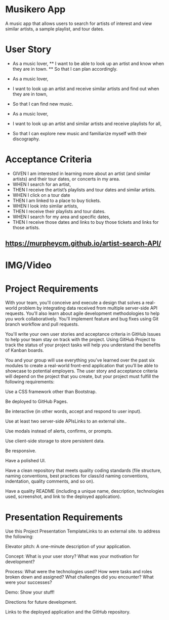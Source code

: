 # Musikero App
A music app that allows users to search for artists of interest and view similar artists, a sample playlist, and tour dates.

# User Story
* As a music lover,
** I want to be able to look up an artist and know when they are in town.
** So that I can plan accordingly.

* As a music lover,
* I want to look up an artist and receive similar artists and find out when they are in town,
* So that I can find new music.

* As a music lover,
* I want to look up an artist and similar artists and receive playlists for all,
* So that I can explore new music and familiarize myself with their discography.

# Acceptance Criteria
* GIVEN I am interested in learning more about an artist (and similar artists) and their tour dates, or concerts in my area.
* WHEN I search for an artist,
* THEN I receive the artist’s playlists and tour dates and similar artists.
* WHEN I click on a tour date
* THEN I am linked to a place to buy tickets.
* WHEN I look into similar artists,
* THEN I receive their playlists and tour dates.
* WHEN I search for my area and specific dates,
* THEN I receive those dates and links to buy those tickets and links for those artists.

## https://murpheycm.github.io/artist-search-API/

# IMG/Video


# Project Requirements
With your team, you'll conceive and execute a design that solves a real-world problem by integrating data received from multiple server-side API requests. You'll also learn about agile development methodologies to help you work collaboratively. You'll implement feature and bug fixes using Git branch workflow and pull requests.

You'll write your own user stories and acceptance criteria in GitHub Issues to help your team stay on track with the project. Using GitHub Project to track the status of your project tasks will help you understand the benefits of Kanban boards.

You and your group will use everything you’ve learned over the past six modules to create a real-world front-end application that you’ll be able to showcase to potential employers. The user story and acceptance criteria will depend on the project that you create, but your project must fulfill the following requirements:

Use a CSS framework other than Bootstrap.

Be deployed to GitHub Pages.

Be interactive (in other words, accept and respond to user input).

Use at least two server-side APIsLinks to an external site..

Use modals instead of alerts, confirms, or prompts.

Use client-side storage to store persistent data.

Be responsive.

Have a polished UI.

Have a clean repository that meets quality coding standards (file structure, naming conventions, best practices for class/id naming conventions, indentation, quality comments, and so on).

Have a quality README (including a unique name, description, technologies used, screenshot, and link to the deployed application).

# Presentation Requirements
Use this Project Presentation TemplateLinks to an external site. to address the following:

Elevator pitch: A one-minute description of your application.

Concept: What is your user story? What was your motivation for development?

Process: What were the technologies used? How were tasks and roles broken down and assigned? What challenges did you encounter? What were your successes?

Demo: Show your stuff!

Directions for future development.

Links to the deployed application and the GitHub repository.
